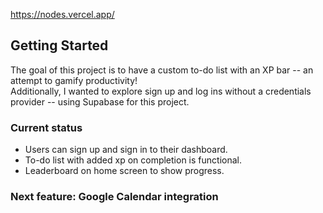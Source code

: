 https://nodes.vercel.app/

## Getting Started

The goal of this project is to have a custom to-do list with an XP bar -- an attempt to gamify productivity! 
<br> Additionally, I wanted to explore sign up and log ins without a credentials provider -- using Supabase for this project. 


### Current status

- Users can sign up and sign in to their dashboard.
- To-do list with added xp on completion is functional.
- Leaderboard on home screen to show progress.

### Next feature: Google Calendar integration
